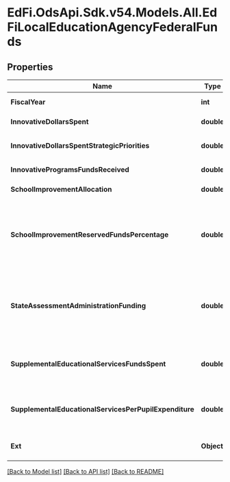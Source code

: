 # EdFi.OdsApi.Sdk.v54.Models.All.EdFiLocalEducationAgencyFederalFunds

## Properties

Name | Type | Description | Notes
------------ | ------------- | ------------- | -------------
**FiscalYear** | **int** | The fiscal year for which the federal funds are received. | 
**InnovativeDollarsSpent** | **double** | The total Title V, Part A funds expended by LEAs. | [optional] 
**InnovativeDollarsSpentStrategicPriorities** | **double** | The total amount of Title V, Part A funds expended by LEAs for the four strategic priorities. | [optional] 
**InnovativeProgramsFundsReceived** | **double** | The total Title V, Part A funds received by LEAs. | [optional] 
**SchoolImprovementAllocation** | **double** | The amount of Section 1003(a) and 1003(g) allocations to LEAs. | [optional] 
**SchoolImprovementReservedFundsPercentage** | **double** | An indication of the percentage of the Title I, Part A allocation that the SEA reserved in accordance with Section 1003(a) of ESEA and 200.100(a) of ED&#39;s regulations governing the reservation of funds for school improvement under Section 1003(a) of ESEA. | [optional] 
**StateAssessmentAdministrationFunding** | **double** | The percentage of funds used to administer assessments required by Section 1111(b) or to carry out other activities described in Section 6111 and other activities related to ensuring that the state&#39;s schools and LEAs are held accountable for results. | [optional] 
**SupplementalEducationalServicesFundsSpent** | **double** | The dollar amount spent on supplemental educational services during the school year under Title I, Part A, Section 1116 of ESEA as amended. | [optional] 
**SupplementalEducationalServicesPerPupilExpenditure** | **double** | The maximum dollar amount that may be spent per child for expenditures related to supplemental educational services under Title I of the ESEA. | [optional] 
**Ext** | **Object** | Extensions to the LocalEducationAgencyFederalFunds entity. | [optional] 

[[Back to Model list]](../README.md#documentation-for-models) [[Back to API list]](../README.md#documentation-for-api-endpoints) [[Back to README]](../README.md)

